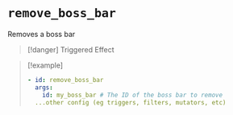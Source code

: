 # `remove_boss_bar`

Removes a boss bar

> [!danger] Triggered Effect

> [!example]
> ```yaml
> - id: remove_boss_bar
>   args:
>     id: my_boss_bar # The ID of the boss bar to remove
>   ...other config (eg triggers, filters, mutators, etc)
> ```
